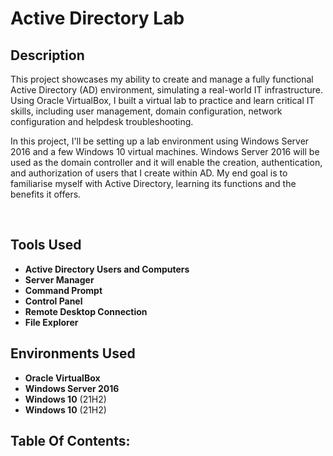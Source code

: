 <h1>Active Directory Lab</h1>


<h2>Description</h2>
<p>This project showcases my ability to create and manage a fully functional Active Directory (AD) environment, simulating a real-world IT infrastructure. Using Oracle VirtualBox, I built a virtual lab to practice and learn critical IT skills, including user management, domain configuration, network configuration and helpdesk troubleshooting.</p>

<p>In this project, I'll be setting up a lab environment using Windows Server 2016 and a few Windows 10 virtual machines. Windows Server 2016 will be used as the domain controller and it will enable the creation, authentication, and authorization of users that I create within AD. My end goal is to familiarise myself with Active Directory, learning its functions and the benefits it offers.</p>

<br />


<h2>Tools Used</h2>

- <b>Active Directory Users and Computers</b> 
- <b>Server Manager</b>
- <b>Command Prompt</b> 
- <b>Control Panel</b>
- <b>Remote Desktop Connection</b>
- <b>File Explorer</b>

<h2>Environments Used </h2>

- <b>Oracle VirtualBox</b>
- <b>Windows Server 2016</b>
- <b>Windows 10</b> (21H2)
- <b>Windows 10</b> (21H2)

<h2>Table Of Contents:</h2>










